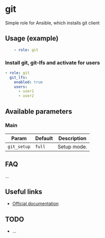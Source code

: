# git

Simple role for Ansible, which installs git client

## Usage (example)

```yaml
    - role: git
```

### Install git, git-lfs and activate for users

```yaml
- role: git
  git_lfs:
    enabled: true
    users:
      - user1
      - user2
```

## Available parameters

### Main

| Param | Default | Description |
| -------- | -------- | -------- |
| `git_setup` | `full` | Setup mode. |

## FAQ

...

## Useful links

- [Official documentation](https://git-scm.com/doc)

## TODO

- ...
